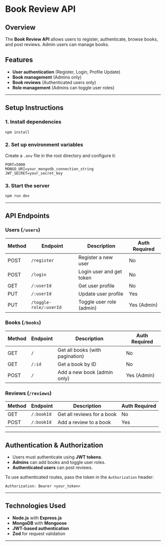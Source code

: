 # Book Review API

## Overview
The **Book Review API** allows users to register, authenticate, browse books, and post reviews. Admin users can manage books.

## Features
- **User authentication** (Register, Login, Profile Update)
- **Book management** (Admins only)
- **Book reviews** (Authenticated users only)
- **Role management** (Admins can toggle user roles)

---

## Setup Instructions

### **1. Install dependencies**
```bash
npm install
```

### **2. Set up environment variables**
Create a `.env` file in the root directory and configure it:
```env
PORT=5000
MONGO_URI=your_mongodb_connection_string
JWT_SECRET=your_secret_key
```

### **3. Start the server**
```bash
npm run dev
```

---

## API Endpoints

### **Users** (`/users`)

| Method | Endpoint                | Description                  | Auth Required |
|--------|-------------------------|------------------------------|--------------|
| POST   | `/register`             | Register a new user          | No           |
| POST   | `/login`                | Login user and get token     | No           |
| GET    | `/:userId`              | Get user profile             | No           |
| PUT    | `/:userId`              | Update user profile          | Yes          |
| PUT    | `/toggle-role/:userId`  | Toggle user role (admin)     | Yes (Admin)  |

### **Books** (`/books`)

| Method | Endpoint       | Description                   | Auth Required |
|--------|---------------|-------------------------------|--------------|
| GET    | `/`           | Get all books (with pagination) | No           |
| GET    | `/:id`        | Get a book by ID              | No           |
| POST   | `/`           | Add a new book (admin only)   | Yes (Admin)  |

### **Reviews** (`/reviews`)

| Method | Endpoint       | Description                      | Auth Required |
|--------|---------------|----------------------------------|--------------|
| GET    | `/:bookId`    | Get all reviews for a book       | No           |
| POST   | `/:bookId`    | Add a review to a book           | Yes          |

---

## Authentication & Authorization
- Users must authenticate using **JWT tokens**.
- **Admins** can add books and toggle user roles.
- **Authenticated users** can post reviews.

To use authenticated routes, pass the token in the `Authorization` header:
```http
Authorization: Bearer <your_token>
```

---

## Technologies Used
- **Node.js** with **Express.js**
- **MongoDB** with **Mongoose**
- **JWT-based authentication**
- **Zod** for request validation

---
